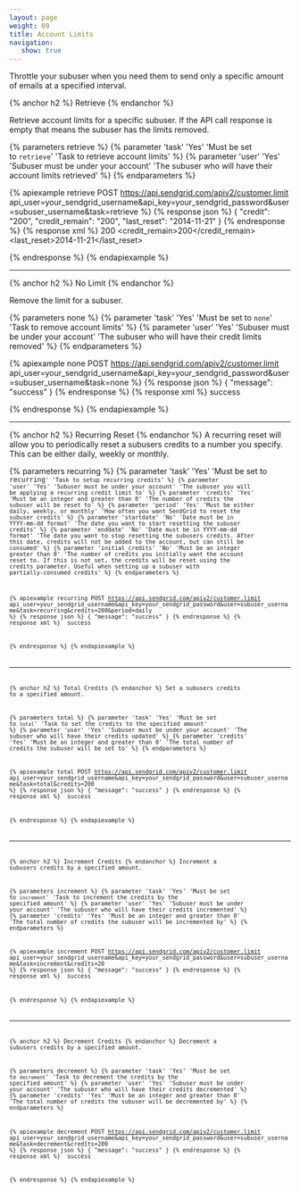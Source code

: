 ```yaml
---
layout: page
weight: 09
title: Account Limits
navigation:
   show: true
---
```


<span>Throttle your subuser when you need them to send only a specific amount of emails at a specified interval.</span>

{% anchor h2 %}
Retrieve 
{% endanchor %}

Retrieve account limits for a specific subuser. If the API call response is empty that means the subuser has the limits removed.


{% parameters retrieve %}
 {% parameter 'task' 'Yes' 'Must be set to <code>retrieve</code>' 'Task to retrieve account limits' %}
 {% parameter 'user' 'Yes' 'Subuser must be under your account' 'The subuser who will have their account limits retrieved' %}
{% endparameters %}


{% apiexample retrieve POST https://api.sendgrid.com/apiv2/customer.limit api_user=your_sendgrid_username&api_key=your_sendgrid_password&user=subuser_username&task=retrieve %}
  {% response json %}
{
  "credit": "200",
  "credit_remain": "200",
  "last_reset": "2014-11-21"
}
  {% endresponse %}
  {% response xml %}
<credits>
   <credit>200</credit>
   <credit_remain>200</credit_remain>
   <last_reset>2014-11-21</last_reset>
</credits>

  {% endresponse %}
{% endapiexample %}

* * * * *

{% anchor h2 %}
No Limit 
{% endanchor %}

Remove the limit for a subuser.


{% parameters none %}
 {% parameter 'task' 'Yes' 'Must be set to <code>none</code>' 'Task to remove account limits' %}
 {% parameter 'user' 'Yes' 'Subuser must be under your account' 'The subuser who will have their credit limits removed' %}
{% endparameters %}


{% apiexample none POST https://api.sendgrid.com/apiv2/customer.limit api_user=your_sendgrid_username&api_key=your_sendgrid_password&user=subuser_username&task=none %}
  {% response json %}
{
  "message": "success"
}
  {% endresponse %}
  {% response xml %}
<result>
   <message>success</message>
</result>

  {% endresponse %}
{% endapiexample %}

* * * * *

{% anchor h2 %}
Recurring Reset 
{% endanchor %}
A recurring reset will allow you to periodically reset a subusers credits to a number you specify. This can be either daily, weekly or monthly.


{% parameters recurring %}
 {% parameter 'task' 'Yes' 'Must be set to <code>recurring<code>' 'Task to setup recurring credits' %}
 {% parameter 'user' 'Yes' 'Subuser must be under your account' 'The subuser you will be applying a recurring credit limit to' %}
 {% parameter 'credits' 'Yes' 'Must be an integer and greater than 0' 'The number of credits the subuser will be reset to' %}
 {% parameter 'period' 'Yes' 'Must be either daily, weekly, or monthly' 'How often you want SendGrid to reset the subuser credits' %}
 {% parameter 'startdate' 'No' 'Date must be in YYYY-mm-dd format' 'The date you want to start resetting the subuser credits' %}
 {% parameter 'enddate' 'No' 'Date must be in YYYY-mm-dd format' 'The date you want to stop resetting the subusers credits. After this date, credits will not be added to the account, but can still be consumed' %}
 {% parameter 'initial_credits' 'No' 'Must be an integer greater than 0' 'The number of credits you initially want the account reset to. If this is not set, the credits will be reset using the credits parameter. Useful when setting up a subuser with partially-consumed credits' %}
{% endparameters %}


{% apiexample recurring POST https://api.sendgrid.com/apiv2/customer.limit api_user=your_sendgrid_username&api_key=your_sendgrid_password&user=subuser_username&task=recurring&credits=200&period=daily %}
  {% response json %}
{
  "message": "success"
}
  {% endresponse %}
  {% response xml %}
<result>
   <message>success</message>
</result>

  {% endresponse %}
{% endapiexample %}

* * * * *

{% anchor h2 %}
Total Credits 
{% endanchor %}
Set a subusers credits to a specified amount.


{% parameters total %}
 {% parameter 'task' 'Yes' 'Must be set to <code>total</code>' 'Task to set the credits to the specified amount' %}
 {% parameter 'user' 'Yes' 'Subuser must be under your account' 'The subuser who will have their credits updated' %}
 {% parameter 'credits' 'Yes' 'Must be an integer and greater than 0' 'The total number of credits the subuser will be set to' %}
{% endparameters %}


{% apiexample total POST https://api.sendgrid.com/apiv2/customer.limit api_user=your_sendgrid_username&api_key=your_sendgrid_password&user=subuser_username&task=total&credits=200 %}
  {% response json %}
{
  "message": "success"
}
  {% endresponse %}
  {% response xml %}
<result>
   <message>success</message>
</result>

  {% endresponse %}
{% endapiexample %}

* * * * *

{% anchor h2 %}
Increment Credits 
{% endanchor %}
Increment a subusers credits by a specified amount.


{% parameters increment %}
 {% parameter 'task' 'Yes' 'Must be set to <code>increment</code>' 'Task to increment the credits by the specified amount' %}
 {% parameter 'user' 'Yes' 'Subuser must be under your account' 'The subuser who will have their credits incremented' %}
 {% parameter 'credits' 'Yes' 'Must be an integer and greater than 0' 'The total number of credits the subuser will be incremented by' %}
{% endparameters %}


{% apiexample increment POST https://api.sendgrid.com/apiv2/customer.limit api_user=your_sendgrid_username&api_key=your_sendgrid_password&user=subuser_username&task=increment&credits=20 %}
  {% response json %}
{
  "message": "success"
}
  {% endresponse %}
  {% response xml %}
<result>
   <message>success</message>
</result>

  {% endresponse %}
{% endapiexample %}

* * * * *

{% anchor h2 %}
Decrement Credits 
{% endanchor %}
Decrement a subusers credits by a specified amount.


{% parameters decrement %}
 {% parameter 'task' 'Yes' 'Must be set to <code>decrement</code>' 'Task to decrement the credits by the specified amount' %}
 {% parameter 'user' 'Yes' 'Subuser must be under your account' 'The subuser who will have their credits decremented' %}
 {% parameter 'credits' 'Yes' 'Must be an integer and greater than 0' 'The total number of credits the subuser will be decremented by' %}
{% endparameters %}


{% apiexample decrement POST https://api.sendgrid.com/apiv2/customer.limit api_user=your_sendgrid_username&api_key=your_sendgrid_password&user=subuser_username&task=decrement&credits=200 %}
  {% response json %}
{
  "message": "success"
}
  {% endresponse %}
  {% response xml %}
<result>
   <message>success</message>
</result>

  {% endresponse %}
{% endapiexample %}
